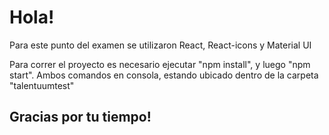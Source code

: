 <h1>Hola!</h1>

<p>Para este punto del examen se utilizaron React, React-icons y Material UI</p>
<p>Para correr el proyecto es necesario ejecutar "npm install", y luego "npm start". Ambos comandos en consola, estando ubicado dentro de la carpeta "talentuumtest"</p>


<h2>Gracias por tu tiempo!</h2>